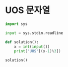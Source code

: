 # UOS 문자열

```python
import sys

input = sys.stdin.readline

def solution():
    x = int(input())
    print('UOS'[(x-1)%3])

solution()
```


